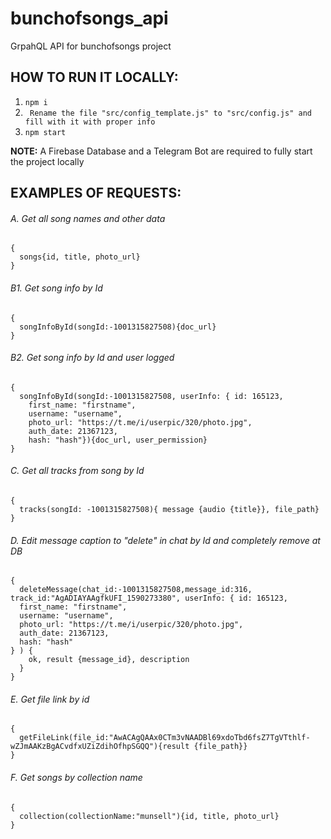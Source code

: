 # bunchofsongs_api
GrpahQL API for bunchofsongs project

## HOW TO RUN IT LOCALLY:
1. ```npm i```
2. ``` Rename the file "src/config_template.js" to "src/config.js" and fill with it with proper info```
3. ```npm start```

**NOTE:** A Firebase Database and a Telegram Bot are required to fully start the project locally

## EXAMPLES OF REQUESTS:

###### A. Get all song names and other data
```
{
  songs{id, title, photo_url}
}
```
###### B1. Get song info by Id
```
{
  songInfoById(songId:-1001315827508){doc_url}
}
```
###### B2. Get song info by Id and user logged
```
{
  songInfoById(songId:-1001315827508, userInfo: { id: 165123,
    first_name: "firstname",
    username: "username",
    photo_url: "https://t.me/i/userpic/320/photo.jpg",
    auth_date: 21367123,
    hash: "hash"}){doc_url, user_permission}
}
```

###### C. Get all tracks from song by Id
```
{
  tracks(songId: -1001315827508){ message {audio {title}}, file_path}
}
```

###### D. Edit message caption to "delete" in chat by Id and completely remove at DB
```
{
  deleteMessage(chat_id:-1001315827508,message_id:316, track_id:"AgADIAYAAgfkUFI_1590273380", userInfo: { id: 165123,
  first_name: "firstname",
  username: "username",
  photo_url: "https://t.me/i/userpic/320/photo.jpg",
  auth_date: 21367123,
  hash: "hash"
} ) {
    ok, result {message_id}, description
  }
}

```

###### E. Get file link by id
```
{
  getFileLink(file_id:"AwACAgQAAx0CTm3vNAADBl69xdoTbd6fsZ7TgVTthlf-wZJmAAKzBgACvdfxUZiZdihOfhpSGQQ"){result {file_path}}
}
```
###### F. Get songs by collection name
```
{
  collection(collectionName:"munsell"){id, title, photo_url}
}
```